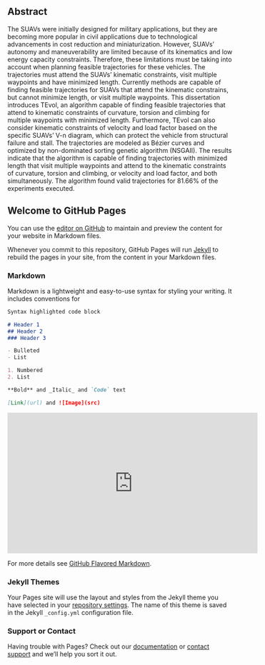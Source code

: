 ## Abstract
The SUAVs were initially designed for military applications, but they are becoming more popular in civil applications due to technological advancements in cost reduction and miniaturization. However, SUAVs’ autonomy and maneuverability are limited because of its  kinematics and low energy capacity constraints. Therefore, these limitations must be taking into account when planning feasible trajectories for these vehicles. The trajectories must attend the SUAVs’ kinematic constraints, visit multiple waypoints and have minimized length. Currently methods are capable of finding feasible trajectories for SUAVs that attend the kinematic constrains, but cannot minimize length, or visit multiple waypoints. This dissertation introduces TEvol, an algorithm capable of finding feasible trajectories that attend to kinematic constraints of curvature, torsion and climbing for multiple waypoints with minimized length. Furthermore, TEvol can also consider kinematic constraints of velocity and load factor based on the specific SUAVs’ V-n diagram, which can protect the vehicle from structural failure and stall. The trajectories are modeled as Bézier curves and optimized by non-dominated sorting genetic algorithm (NSGAII). The results indicate that the algorithm is capable of finding trajectories with minimized length that visit multiple waypoints and attend to the kinematic constraints of curvature, torsion and climbing, or velocity and load factor, and both simultaneously. The algorithm found valid trajectories for 81.66\% of the experiments executed.

## Welcome to GitHub Pages

You can use the [editor on GitHub](https://github.com/sergiopolimante/TEvol/edit/master/README.md) to maintain and preview the content for your website in Markdown files.

Whenever you commit to this repository, GitHub Pages will run [Jekyll](https://jekyllrb.com/) to rebuild the pages in your site, from the content in your Markdown files.

### Markdown

Markdown is a lightweight and easy-to-use syntax for styling your writing. It includes conventions for

```markdown
Syntax highlighted code block

# Header 1
## Header 2
### Header 3

- Bulleted
- List

1. Numbered
2. List

**Bold** and _Italic_ and `Code` text

[Link](url) and ![Image](src)
```
<iframe width="560" height="315" src="https://www.youtube.com/embed/6_Rov8Kf96U" frameborder="0" allow="accelerometer; autoplay; encrypted-media; gyroscope; picture-in-picture" allowfullscreen></iframe>

For more details see [GitHub Flavored Markdown](https://guides.github.com/features/mastering-markdown/).

### Jekyll Themes

Your Pages site will use the layout and styles from the Jekyll theme you have selected in your [repository settings](https://github.com/sergiopolimante/TEvol/settings). The name of this theme is saved in the Jekyll `_config.yml` configuration file.

### Support or Contact

Having trouble with Pages? Check out our [documentation](https://help.github.com/categories/github-pages-basics/) or [contact support](https://github.com/contact) and we’ll help you sort it out.
